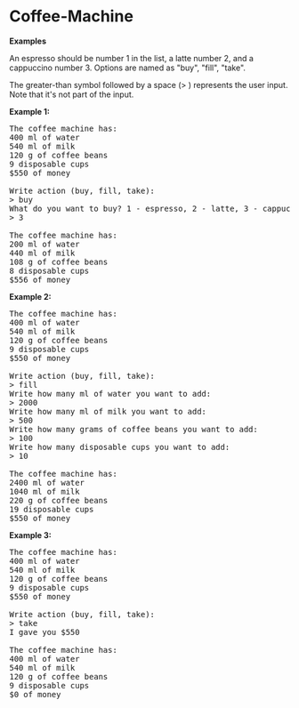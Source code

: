 # Coffee-Machine

<b>Examples</b>

An espresso should be number 1 in the list, a latte number 2, and a cappuccino number 3.
Options are named as "buy", "fill", "take".

The greater-than symbol followed by a space (> ) represents the user input. Note that it's not part of the input.

<b>Example 1:</b>

<pre>
The coffee machine has:
400 ml of water
540 ml of milk
120 g of coffee beans
9 disposable cups
$550 of money

Write action (buy, fill, take): 
> buy
What do you want to buy? 1 - espresso, 2 - latte, 3 - cappuccino: 
> 3

The coffee machine has:
200 ml of water
440 ml of milk
108 g of coffee beans
8 disposable cups
$556 of money
</pre>

<b>Example 2:</b>

<pre>
The coffee machine has:
400 ml of water
540 ml of milk
120 g of coffee beans
9 disposable cups
$550 of money

Write action (buy, fill, take): 
> fill
Write how many ml of water you want to add: 
> 2000
Write how many ml of milk you want to add: 
> 500
Write how many grams of coffee beans you want to add: 
> 100
Write how many disposable cups you want to add: 
> 10

The coffee machine has:
2400 ml of water
1040 ml of milk
220 g of coffee beans
19 disposable cups
$550 of money
</pre>

<b>Example 3:</b>

<pre>
The coffee machine has:
400 ml of water
540 ml of milk
120 g of coffee beans
9 disposable cups
$550 of money

Write action (buy, fill, take): 
> take
I gave you $550

The coffee machine has:
400 ml of water
540 ml of milk
120 g of coffee beans
9 disposable cups
$0 of money
</pre>